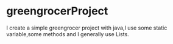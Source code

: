 # greengrocerProject
I create a simple greengrocer project with java,I use some static variable,some methods and I generally use Lists.
